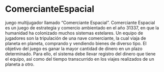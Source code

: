 # ComercianteEspacial

juego multijugador llamado “Comerciante Espacial”. Comerciante Espacial es un juego de estrategia y comercio ambientado en el año 31337, en que la humanidad ha colonizado muchos sistemas estelares. Un equipo de jugadores son la tripulación de una nave comerciante, la cual viaja de planeta en planeta, comprando y vendiendo bienes de diverso tipo. El objetivo del juego es ganar la mayor cantidad de dinero en un plazo determinado. Para ello, el sistema debe llevar registro del dinero que tiene el equipo, así como del tiempo transcurrido en los viajes realizados de un planeta a otro.
